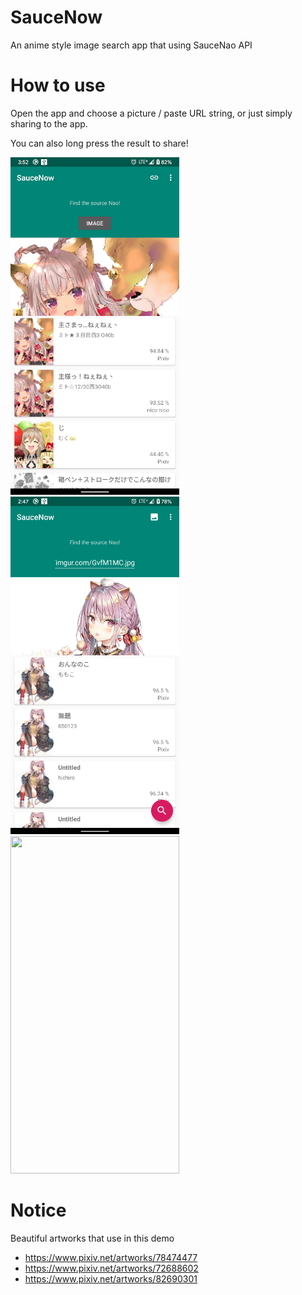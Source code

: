 # SauceNow
An anime style image search app that using SauceNao API

# How to use
Open the app and choose a picture / paste URL string, or just simply sharing to the app.

You can also long press the result to share!

<img src="/demo/ss_03.png" width="270" height="540"><img src="/demo/ss_02.png" width="270" height="540"><img src="/demo/share.gif" width="270" height="540">

# Notice
Beautiful artworks that use in this demo
* https://www.pixiv.net/artworks/78474477
* https://www.pixiv.net/artworks/72688602
* https://www.pixiv.net/artworks/82690301
